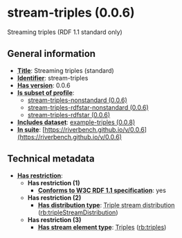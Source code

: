 # stream-triples (0.0.6)

Streaming triples (RDF 1.1 standard only)

## General information

- **<abbr title="A name given to the resource.">Title</abbr>**: Streaming triples (standard)
- **<abbr title="An unambiguous reference to the resource within a given context.">Identifier</abbr>**: stream-triples
- **<abbr title="Version tag of an artifact">Has version</abbr>**: 0.0.6
- **<abbr title="Indicates that this profile's datasets are all in the other profile">Is subset of profile</abbr>**: 
    - [stream-triples-nonstandard (0.0.6)](https://riverbench.github.io/profiles/stream-triples-nonstandard/0.0.6)
    - [stream-triples-rdfstar-nonstandard (0.0.6)](https://riverbench.github.io/profiles/stream-triples-rdfstar-nonstandard/0.0.6)
    - [stream-triples-rdfstar (0.0.6)](https://riverbench.github.io/profiles/stream-triples-rdfstar/0.0.6)
- **<abbr title="Indicates which datasets are included in the profile">Includes dataset</abbr>**: [example-triples (0.0.8)](https://riverbench.github.io/datasets/example-triples/0.0.8)
- **<abbr title="Indicates the benchmark suite to which a dataset or profile belongs">In suite</abbr>**: [https://riverbench.github.io/v/0.0.6](https://riverbench.github.io/v/0.0.6)

## Technical metadata

- **<abbr title="Has profile restriction. The restrictions are joined with the AND operator.">Has restriction</abbr>**: 
    - **Has restriction (1)**    
        - **<abbr title="Whether the dataset is RDF 1.1-compliant, i.e., does not use any non-standard features, like generalized triples.">Conforms to W3C RDF 1.1 specification</abbr>**: yes
    - **Has restriction (2)**    
        - **<abbr title="Indicates the type of RiverBench dataset distribution">Has distribution type</abbr>**: <abbr title="The dataset is distributed as a stream of RDF triples.">Triple stream distribution</abbr> ([rb:tripleStreamDistribution](https://riverbench.github.io/schema/metadata#tripleStreamDistribution))
    - **Has restriction (3)**    
        - **<abbr title="Indicates the type of contents of each stream element">Has stream element type</abbr>**: <abbr title="Triple streams consist of elements, where each element is an RDF graph.">Triples</abbr> ([rb:triples](https://riverbench.github.io/schema/metadata#triples))

